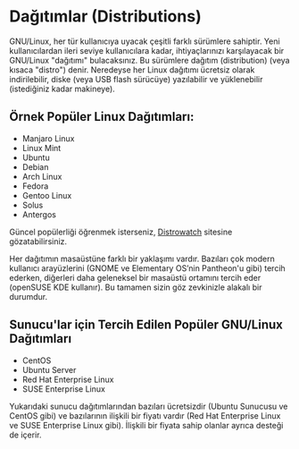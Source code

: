 # Dağıtımlar \(Distributions\)

GNU/Linux, her tür kullanıcıya uyacak çeşitli farklı sürümlere sahiptir. Yeni kullanıcılardan ileri seviye kullanıcılara kadar, ihtiyaçlarınızı karşılayacak bir GNU/Linux "dağıtımı" bulacaksınız. Bu sürümlere dağıtım \(distribution\) \(veya kısaca "distro"\) denir. Neredeyse her Linux dağıtımı ücretsiz olarak indirilebilir, diske \(veya USB flash sürücüye\) yazılabilir ve yüklenebilir \(istediğiniz kadar makineye\).

## Örnek Popüler Linux Dağıtımları:

* Manjaro Linux
* Linux Mint
* Ubuntu
* Debian
* Arch Linux
* Fedora
* Gentoo Linux
* Solus
* Antergos

Güncel popülerliği öğrenmek isterseniz, [Distrowatch](https://distrowatch.com/) sitesine gözatabilirsiniz.

Her dağıtımın masaüstüne farklı bir yaklaşımı vardır. Bazıları çok modern kullanıcı arayüzlerini \(GNOME ve Elementary OS’nin Pantheon'u gibi\) tercih ederken, diğerleri daha geleneksel bir masaüstü ortamını tercih eder \(openSUSE KDE kullanır\). Bu tamamen sizin göz zevkinizle alakalı bir durumdur.

## Sunucu'lar için Tercih Edilen Popüler GNU/Linux Dağıtımları

* CentOS
* Ubuntu Server
* Red Hat Enterprise Linux
* SUSE Enterprise Linux

Yukarıdaki sunucu dağıtımlarından bazıları ücretsizdir \(Ubuntu Sunucusu ve CentOS gibi\) ve bazılarının ilişkili bir fiyatı vardır \(Red Hat Enterprise Linux ve SUSE Enterprise Linux gibi\). İlişkili bir fiyata sahip olanlar ayrıca desteği de içerir.

